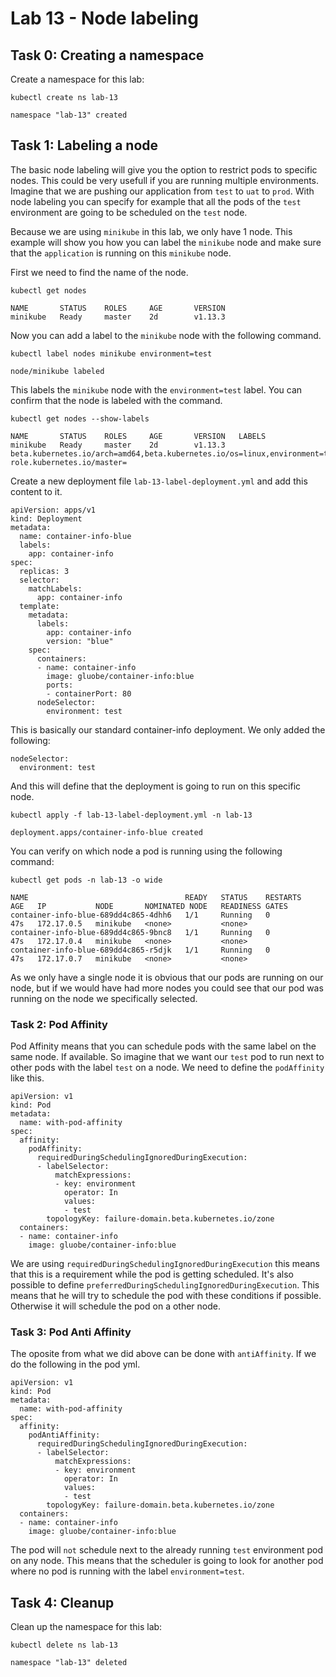 # Lab 13 - Node labeling

## Task 0: Creating a namespace

Create a namespace for this lab:

```
kubectl create ns lab-13

namespace "lab-13" created
```

## Task 1: Labeling a node

The basic node labeling will give you the option to restrict pods to specific 
nodes. This could be very usefull if you are running multiple environments. 
Imagine that we are pushing our application from `test` to `uat` to `prod`. With 
node labeling you can specify for example that all the pods of the `test` 
environment are going to be scheduled on the `test` node.

Because we are using `minikube` in this lab, we only have 1 node. This example 
will show you how you can label the `minikube` node and make sure that the 
`application` is running on this `minikube` node.

First we need to find the name of the node.

```
kubectl get nodes

NAME       STATUS    ROLES     AGE       VERSION
minikube   Ready     master    2d        v1.13.3
```

Now you can add a label to the `minikube` node with the following command.

```
kubectl label nodes minikube environment=test

node/minikube labeled
```

This labels the `minikube` node with the `environment=test` label. You can 
confirm that the node is labeled with the command.

```
kubectl get nodes --show-labels

NAME       STATUS    ROLES     AGE       VERSION   LABELS
minikube   Ready     master    2d        v1.13.3   beta.kubernetes.io/arch=amd64,beta.kubernetes.io/os=linux,environment=test,kubernetes.io/hostname=minikube,node-role.kubernetes.io/master=
```

Create a new deployment file `lab-13-label-deployment.yml` and add this content 
to it.

```
apiVersion: apps/v1
kind: Deployment
metadata:
  name: container-info-blue
  labels:
    app: container-info
spec:
  replicas: 3
  selector:
    matchLabels:
      app: container-info
  template:
    metadata:
      labels:
        app: container-info
        version: "blue"
    spec:
      containers:
      - name: container-info
        image: gluobe/container-info:blue
        ports:
        - containerPort: 80
      nodeSelector:
        environment: test
```

This is basically our standard container-info deployment. We only added the 
following:

```
nodeSelector:
  environment: test
```

And this will define that the deployment is going to run on this specific node.

```
kubectl apply -f lab-13-label-deployment.yml -n lab-13

deployment.apps/container-info-blue created
```

You can verify on which node a pod is running using the following command:

```
kubectl get pods -n lab-13 -o wide

NAME                                   READY   STATUS    RESTARTS   AGE   IP           NODE       NOMINATED NODE   READINESS GATES
container-info-blue-689dd4c865-4dhh6   1/1     Running   0          47s   172.17.0.5   minikube   <none>           <none>
container-info-blue-689dd4c865-9bnc8   1/1     Running   0          47s   172.17.0.4   minikube   <none>           <none>
container-info-blue-689dd4c865-r5djk   1/1     Running   0          47s   172.17.0.7   minikube   <none>           <none>
```

As we only have a single node it is obvious that our pods are running on our 
node, but if we would have had more nodes you could see that our pod was running 
on the node we specifically selected.

### Task 2: Pod Affinity

Pod Affinity means that you can schedule pods with the same label on the same
node. If available. So imagine that we want our `test` pod to run next to other
pods with the label `test` on a node. We need to define the `podAffinity` like
this.

```
apiVersion: v1
kind: Pod
metadata:
  name: with-pod-affinity
spec:
  affinity:
    podAffinity:
      requiredDuringSchedulingIgnoredDuringExecution:
      - labelSelector:
          matchExpressions:
          - key: environment
            operator: In
            values:
            - test
        topologyKey: failure-domain.beta.kubernetes.io/zone
  containers:
  - name: container-info
    image: gluobe/container-info:blue
```

We are using `requiredDuringSchedulingIgnoredDuringExecution` this means that
this is a requirement while the pod is getting scheduled. It's also possible to
define `preferredDuringSchedulingIgnoredDuringExecution`. This means that he
will try to schedule the pod with these conditions if possible. Otherwise it
will schedule the pod on a other node.

### Task 3: Pod Anti Affinity

The oposite from what we did above can be done with `antiAffinity`. If we do the
following in the pod yml.

```
apiVersion: v1
kind: Pod
metadata:
  name: with-pod-affinity
spec:
  affinity:
    podAntiAffinity:
      requiredDuringSchedulingIgnoredDuringExecution:
      - labelSelector:
          matchExpressions:
          - key: environment
            operator: In
            values:
            - test
        topologyKey: failure-domain.beta.kubernetes.io/zone
  containers:
  - name: container-info
    image: gluobe/container-info:blue
```

The pod will `not` schedule next to the already running `test` environment pod
on any node. This means that the scheduler is going to look for another pod
where no pod is running with the label `environment=test`.

## Task 4: Cleanup

Clean up the namespace for this lab:

```
kubectl delete ns lab-13

namespace "lab-13" deleted
```
